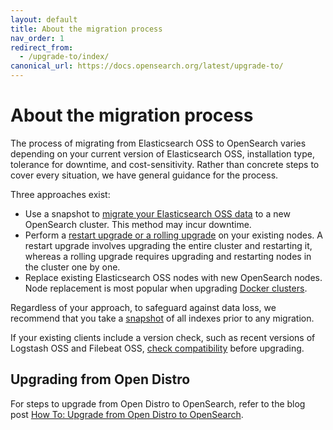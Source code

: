 ```yaml
---
layout: default
title: About the migration process
nav_order: 1
redirect_from:
  - /upgrade-to/index/
canonical_url: https://docs.opensearch.org/latest/upgrade-to/
---
```


# About the migration process

The process of migrating from Elasticsearch OSS to OpenSearch varies depending on your current version of Elasticsearch OSS, installation type, tolerance for downtime, and cost-sensitivity. Rather than concrete steps to cover every situation, we have general guidance for the process.

Three approaches exist:

- Use a snapshot to [migrate your Elasticsearch OSS data]({{site.url}}{{site.baseurl}}/upgrade-to/snapshot-migrate/) to a new OpenSearch cluster. This method may incur downtime.
- Perform a [restart upgrade or a rolling upgrade]({{site.url}}{{site.baseurl}}/upgrade-to/upgrade-to/) on your existing nodes. A restart upgrade involves upgrading the entire cluster and restarting it, whereas a rolling upgrade requires upgrading and restarting nodes in the cluster one by one.
- Replace existing Elasticsearch OSS nodes with new OpenSearch nodes. Node replacement is most popular when upgrading [Docker clusters]({{site.url}}{{site.baseurl}}/upgrade-to/docker-upgrade-to/).

Regardless of your approach, to safeguard against data loss, we recommend that you take a [snapshot]({{site.url}}{{site.baseurl}}/opensearch/snapshots/snapshot-restore) of all indexes prior to any migration.

If your existing clients include a version check, such as recent versions of Logstash OSS and Filebeat OSS, [check compatibility]({{site.url}}{{site.baseurl}}/clients/agents-and-ingestion-tools/index/) before upgrading.

## Upgrading from Open Distro

For steps to upgrade from Open Distro to OpenSearch, refer to the blog post [How To: Upgrade from Open Distro to OpenSearch](https://opensearch.org/blog/technical-posts/2021/07/how-to-upgrade-from-opendistro-to-opensearch/).
